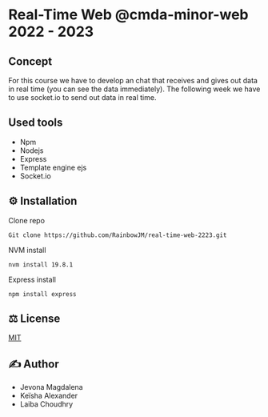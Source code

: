 # Real-Time Web @cmda-minor-web 2022 - 2023

## Concept 
For this course we have to develop an chat that receives and gives out data in real time (you can see the data immediately). The following week we have to use socket.io to send out data in real time. 


## Used tools
- Npm
- Nodejs
- Express
- Template engine ejs
- Socket.io

## ⚙️ Installation
Clone repo
``` 
Git clone https://github.com/RainbowJM/real-time-web-2223.git
```

NVM install 

```
nvm install 19.8.1
```

Express install
```
npm install express
```
## ⚖ License
[MIT](https://github.com/RainbowJM/real-time-web-2223/blob/main/LICENSE) 

## ✍ Author
- Jevona Magdalena
- Keïsha Alexander
- Laiba Choudhry
